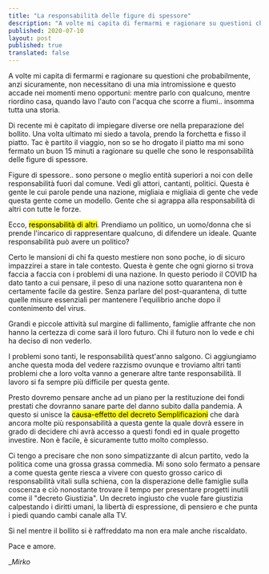 ```yaml
---
title: "La responsabilità delle figure di spessore"
description: "A volte mi capita di fermarmi e ragionare su questioni che probabilmente, anzi sicuramente, non necessitano di una mia intromissione e .."
published: 2020-07-10
layout: post
published: true
translated: false
---
```

A volte mi capita di fermarmi e ragionare su questioni che probabilmente, anzi sicuramente, non necessitano di una mia intromissione e questo accade nei momenti meno opportuni: mentre parlo con qualcuno, mentre riordino casa, quando lavo l'auto con l'acqua che scorre a fiumi.. insomma tutta una storia.

Di recente mi è capitato di impiegare diverse ore nella preparazione del bollito. Una volta ultimato mi siedo a tavola, prendo la forchetta e fisso il piatto. Tac è partito il viaggio, non so se ho drogato il piatto ma mi sono fermato un buon 15 minuti a ragionare su quelle che sono le responsabilità delle figure di spessore.

Figure di spessore.. sono persone o meglio entità superiori a noi con delle responsabilità fuori dal comune. Vedi gli attori, cantanti, politici. Questa è gente le cui parole pende una nazione, migliaia e migliaia di gente che vede questa gente come un modello. Gente che si agrappa alla responsabilità di altri con tutte le forze.

Ecco, <mark>responsabilità di altri</mark>. Prendiamo un politico, un uomo/donna che si prende l'incarico di rappresentare qualcuno, di difendere un ideale. Quante responsabilità può avere un politico?

Certo le mansioni di chi fa questo mestiere non sono poche, io di sicuro impazzirei a stare in tale contesto. Questa è gente che ogni giorno si trova faccia a faccia con i problemi di una nazione. In questo periodo il COVID ha dato tanto a cui pensare, il peso di una nazione sotto quarantena non è certamente facile da gestire. Senza parlare del post-quarantena, di tutte quelle misure essenziali per mantenere l'equilibrio anche dopo il contenimento del virus.

Grandi e piccole attività sul margine di fallimento, famiglie affrante che non hanno la certezza di come sarà il loro futuro. Chi il futuro non lo vede e chi ha deciso di non vederlo.

I problemi sono tanti, le responsabilità quest'anno salgono. Ci aggiungiamo anche questa moda del vedere razzismo ovunque e troviamo altri tanti problemi che a loro volta vanno a generare altre tante responsabilità. Il lavoro si fa sempre più difficile per questa gente.

Presto dovremo pensare anche ad un piano per la restituzione dei fondi prestati che dovranno sanare parte del danno subito dalla pandemia. A questo si unisce la <mark>causa-effetto del decreto Semplificazioni</mark> che darà ancora molte più responsabilità a questa gente la quale dovrà essere in grado di decidere chi avrà accesso a questi fondi ed in quale progetto investire. Non è facile, è sicuramente tutto molto complesso.

Ci tengo a precisare che non sono simpatizzante di alcun partito, vedo la politica come una grossa grassa commedia. Mi sono solo fermato a pensare a come questa gente riesca a vivere con questo grosso carico di responsabilità vitali sulla schiena, con la disperazione delle famiglie sulla coscenza e ciò nonostante trovare il tempo per presentare progetti inutili come il "decreto Giustizia". Un decreto ingiusto che vuole fare giustizia calpestando i diritti umani, la libertà di espressione, di pensiero e che punta i piedi quando cambi canale alla TV.

Si nel mentre il bollito si è raffreddato ma non era male anche riscaldato.

Pace e amore.

__Mirko_